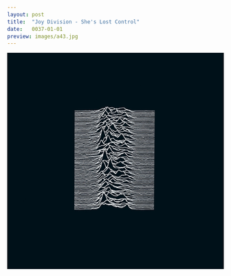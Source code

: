 ```yaml
---
layout: post
title:  "Joy Division - She's Lost Control"
date:   0037-01-01
preview: images/a43.jpg
---
```


![Joy Division - Unknown Pleasures](/images/a43.jpg)
